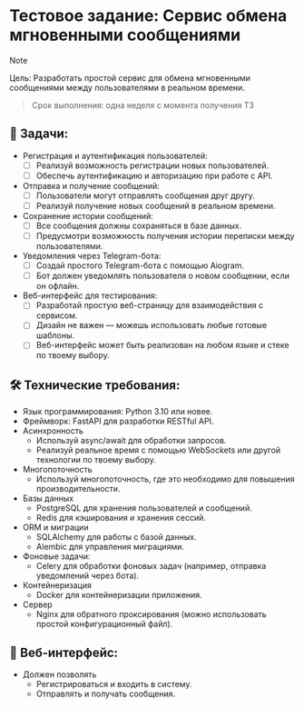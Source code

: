 # Тестовое задание: Сервис обмена мгновенными сообщениями

> [!NOTE]
> Цель: Разработать простой сервис для обмена мгновенными сообщениями между пользователями в реальном времени.

> Срок выполнения: одна неделя с момента получения ТЗ

## 📌 Задачи:
- Регистрация и аутентификация пользователей:
  - [ ] Реализуй возможность регистрации новых пользователей.
  - [ ] Обеспечь аутентификацию и авторизацию при работе с API.
- Отправка и получение сообщений:
  - [ ] Пользователи могут отправлять сообщения друг другу.
  - [ ] Реализуй получение новых сообщений в реальном времени.
- Сохранение истории сообщений:
  - [ ] Все сообщения должны сохраняться в базе данных.
  - [ ] Предусмотри возможность получения истории переписки между пользователями.
- Уведомления через Telegram-бота:
  - [ ] Создай простого Telegram-бота с помощью Aiogram.
  - [ ] Бот должен уведомлять пользователя о новом сообщении, если он офлайн.
- Веб-интерфейс для тестирования:
  - [ ] Разработай простую веб-страницу для взаимодействия с сервисом.
  - [ ] Дизайн не важен — можешь использовать любые готовые шаблоны.
  - [ ] Веб-интерфейс может быть реализован на любом языке и стеке по твоему выбору.

## 🛠 Технические требования:

- Язык программирования: Python 3.10 или новее.
- Фреймворк: FastAPI для разработки RESTful API.
- Асинхронность
  - Используй async/await для обработки запросов.
  - Реализуй реальное время с помощью WebSockets или другой технологии по твоему выбору.
- Многопоточность
  - Используй многопоточность, где это необходимо для повышения производительности.
- Базы данных
  - PostgreSQL для хранения пользователей и сообщений.
  - Redis для кэширования и хранения сессий.
- ORM и миграции
  - SQLAlchemy для работы с базой данных.
  - Alembic для управления миграциями.
- Фоновые задачи:
  - Celery для обработки фоновых задач (например, отправка уведомлений через бота).
- Контейнеризация
  - Docker для контейнеризации приложения.
- Сервер
  - Nginx для обратного проксирования (можно использовать простой конфигурационный файл).

## 🧢 Веб-интерфейс:

- Должен позволять 
  - Регистрироваться и входить в систему.
  - Отправлять и получать сообщения.
